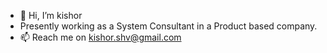 - 👋 Hi, I’m kishor
- Presently working as a System Consultant in a Product based company.
- 📫 Reach me on kishor.shv@gmail.com

<!---
kishorShivane/kishorShivane is a ✨ special ✨ repository because its `README.md` (this file) appears on your GitHub profile.
You can click the Preview link to take a look at your changes.
--->
